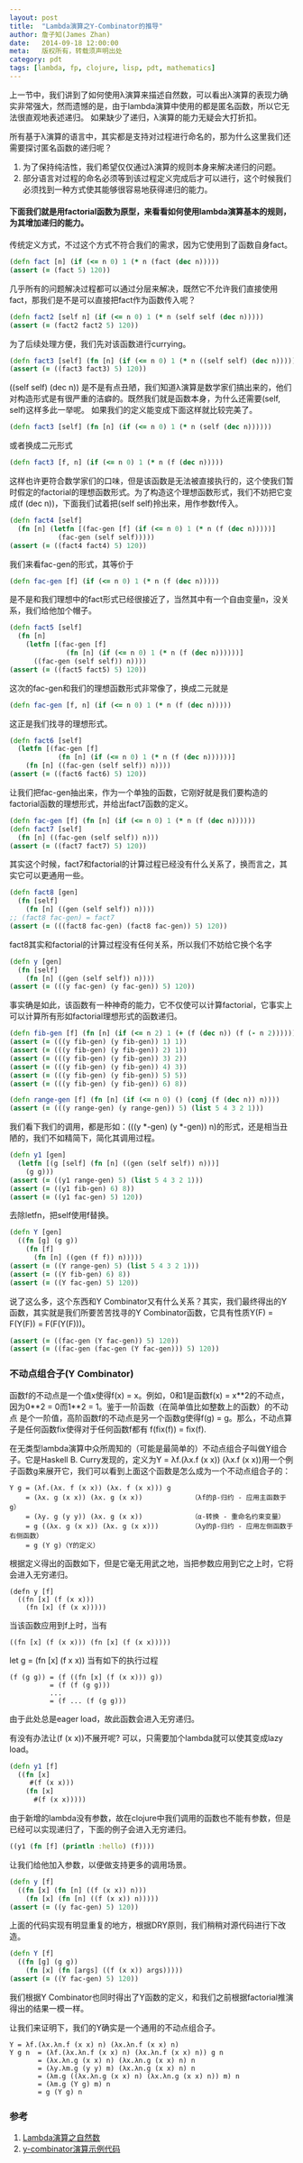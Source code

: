 ```yaml
---
layout: post
title:  "Lambda演算之Y-Combinator的推导"
author: 詹子知(James Zhan)
date:   2014-09-18 12:00:00
meta:   版权所有，转载须声明出处
category: pdt
tags: [lambda, fp, clojure, lisp, pdt, mathematics]
---
```



上一节中，我们讲到了如何使用λ演算来描述自然数，可以看出λ演算的表现力确实非常强大，然而遗憾的是，由于lambda演算中使用的都是匿名函数，所以它无法很直观地表述递归。
如果缺少了递归，λ演算的能力无疑会大打折扣。

所有基于λ演算的语言中，其实都是支持对过程进行命名的，那为什么这里我们还需要探讨匿名函数的递归呢？

1. 为了保持纯洁性，我们希望仅仅通过λ演算的规则本身来解决递归的问题。
2. 部分语言对过程的命名必须等到该过程定义完成后才可以进行，这个时候我们必须找到一种方式使其能够很容易地获得递归的能力。

#### 下面我们就是用factorial函数为原型，来看看如何使用lambda演算基本的规则，为其增加递归的能力。

传统定义方式，不过这个方式不符合我们的需求，因为它使用到了函数自身fact。

~~~clojure
(defn fact [n] (if (<= n 0) 1 (* n (fact (dec n)))))
(assert (= (fact 5) 120))
~~~

几乎所有的问题解决过程都可以通过分层来解决，既然它不允许我们直接使用fact，那我们是不是可以直接把fact作为函数传入呢？

~~~clojure
(defn fact2 [self n] (if (<= n 0) 1 (* n (self self (dec n)))))
(assert (= (fact2 fact2 5) 120))
~~~

为了后续处理方便，我们先对该函数进行currying。

~~~clojure
(defn fact3 [self] (fn [n] (if (<= n 0) 1 (* n ((self self) (dec n))))))
(assert (= ((fact3 fact3) 5) 120))
~~~

((self self) (dec n)) 是不是有点丑陋，我们知道λ演算是数学家们搞出来的，他们对构造形式是有很严重的洁癖的。既然我们就是函数本身，为什么还需要(self, self)这样多此一举呢。
如果我们的定义能变成下面这样就比较完美了。

~~~clojure
(defn fact3 [self] (fn [n] (if (<= n 0) 1 (* n (self (dec n))))))
~~~
或者换成二元形式

~~~clojure
(defn fact3 [f, n] (if (<= n 0) 1 (* n (f (dec n)))))
~~~
这样也许更符合数学家们的口味，但是该函数是无法被直接执行的，这个使我们暂时假定的factorial的理想函数形式。为了构造这个理想函数形式，我们不妨把它变成(f (dec n))，下面我们试着把(self self)拎出来，用作参数f传入。

~~~clojure
(defn fact4 [self]
  (fn [n] (letfn [(fac-gen [f] (if (<= n 0) 1 (* n (f (dec n)))))]
            (fac-gen (self self)))))
(assert (= ((fact4 fact4) 5) 120))
~~~

我们来看fac-gen的形式，其等价于

~~~clojure
(defn fac-gen [f] (if (<= n 0) 1 (* n (f (dec n)))))
~~~
是不是和我们理想中的fact形式已经很接近了，当然其中有一个自由变量n，没关系，我们给他加个帽子。

~~~clojure
(defn fact5 [self]
  (fn [n]
    (letfn [(fac-gen [f]
              (fn [n] (if (<= n 0) 1 (* n (f (dec n))))))]
      ((fac-gen (self self)) n))))
(assert (= ((fact5 fact5) 5) 120))
~~~

这次的fac-gen和我们的理想函数形式非常像了，换成二元就是

~~~clojure
(defn fac-gen [f, n] (if (<= n 0) 1 (* n (f (dec n)))))
~~~
这正是我们找寻的理想形式。

~~~clojure
(defn fact6 [self]
  (letfn [(fac-gen [f]
            (fn [n] (if (<= n 0) 1 (* n (f (dec n))))))]
    (fn [n] ((fac-gen (self self)) n))))
(assert (= ((fact6 fact6) 5) 120))
~~~

让我们把fac-gen抽出来，作为一个单独的函数，它刚好就是我们要构造的factorial函数的理想形式，并给出fact7函数的定义。

~~~clojure
(defn fac-gen [f] (fn [n] (if (<= n 0) 1 (* n (f (dec n))))))
(defn fact7 [self]
  (fn [n] ((fac-gen (self self)) n)))
(assert (= ((fact7 fact7) 5) 120))
~~~

其实这个时候，fact7和factorial的计算过程已经没有什么关系了，换而言之，其实它可以更通用一些。

~~~clojure
(defn fact8 [gen]
  (fn [self]
    (fn [n] ((gen (self self)) n))))
;; (fact8 fac-gen) = fact7
(assert (= (((fact8 fac-gen) (fact8 fac-gen)) 5) 120))
~~~

fact8其实和factorial的计算过程没有任何关系，所以我们不妨给它换个名字

~~~clojure
(defn y [gen]
  (fn [self]
    (fn [n] ((gen (self self)) n))))
(assert (= (((y fac-gen) (y fac-gen)) 5) 120))
~~~

事实确是如此，该函数有一种神奇的能力，它不仅使可以计算factorial，它事实上可以计算所有形如factorial理想形式的函数递归。

~~~clojure
(defn fib-gen [f] (fn [n] (if (<= n 2) 1 (+ (f (dec n)) (f (- n 2))))))
(assert (= (((y fib-gen) (y fib-gen)) 1) 1))
(assert (= (((y fib-gen) (y fib-gen)) 2) 1))
(assert (= (((y fib-gen) (y fib-gen)) 3) 2))
(assert (= (((y fib-gen) (y fib-gen)) 4) 3))
(assert (= (((y fib-gen) (y fib-gen)) 5) 5))
(assert (= (((y fib-gen) (y fib-gen)) 6) 8))

(defn range-gen [f] (fn [n] (if (<= n 0) () (conj (f (dec n)) n))))
(assert (= (((y range-gen) (y range-gen)) 5) (list 5 4 3 2 1)))
~~~

我们看下我们的调用，都是形如：(((y *-gen) (y *-gen)) n)的形式，还是相当丑陋的，我们不如精简下，简化其调用过程。

~~~clojure
(defn y1 [gen]
  (letfn [(g [self] (fn [n] ((gen (self self)) n)))]
    (g g)))
(assert (= ((y1 range-gen) 5) (list 5 4 3 2 1)))
(assert (= ((y1 fib-gen) 6) 8))
(assert (= ((y1 fac-gen) 5) 120))
~~~
去除letfn，把self使用f替换。

~~~clojure
(defn Y [gen]
  ((fn [g] (g g))
    (fn [f]
      (fn [n] ((gen (f f)) n)))))
(assert (= ((Y range-gen) 5) (list 5 4 3 2 1)))
(assert (= ((Y fib-gen) 6) 8))
(assert (= ((Y fac-gen) 5) 120))
~~~

说了这么多，这个东西和Y Combinator又有什么关系？其实，我们最终得出的Y函数，其实就是我们所要苦苦找寻的Y Combinator函数，它具有性质Y(F) = F(Y(F)) = F(F(Y(F)))。

~~~clojure
(assert (= ((fac-gen (Y fac-gen)) 5) 120))
(assert (= ((fac-gen (fac-gen (Y fac-gen))) 5) 120))
~~~

### 不动点组合子(Y Combinator)
函数f的不动点是一个值x使得f(x) = x。例如，0和1是函数f(x) = x\*\*2的不动点，因为0\*\*2 = 0而1\*\*2 = 1。鉴于一阶函数（在简单值比如整数上的函数）的不动点
是个一阶值，高阶函数f的不动点是另一个函数g使得f(g) = g。那么，不动点算子是任何函数fix使得对于任何函数f都有 f(fix(f)) = fix(f).

在无类型lambda演算中众所周知的（可能是最简单的）不动点组合子叫做Y组合子。它是Haskell B. Curry发现的，定义为Y = λf.(λx.f (x x)) (λx.f (x x))用一个例子函数g来展开它，我们可以看到上面这个函数是怎么成为一个不动点组合子的：

~~~
Y g = (λf.(λx. f (x x)) (λx. f (x x))) g
    = (λx. g (x x)) (λx. g (x x))            （λf的β-归约 - 应用主函数于g）
    = (λy. g (y y)) (λx. g (x x))            （α-转换 - 重命名约束变量）
    = g ((λx. g (x x)) (λx. g (x x)))        （λy的β-归约 - 应用左侧函数于右侧函数）
    = g (Y g)（Y的定义）
~~~

根据定义得出的函数如下，但是它毫无用武之地，当把参数应用到它之上时，它将会进入无穷递归。

~~~
(defn y [f]
  ((fn [x] (f (x x)))
    (fn [x] (f (x x)))))
~~~

当该函数应用到f上时，当有

~~~
((fn [x] (f (x x))) (fn [x] (f (x x)))))
~~~
let g = (fn [x] (f x x)) 当有如下的执行过程

~~~
(f (g g)) = (f ((fn [x] (f (x x))) g)) 
          = (f (f (g g)))
          ...
          = (f ... (f (g g)))
~~~
由于此处总是eager load，故此函数会进入无穷递归。

有没有办法让(f (x x))不展开呢? 可以，只需要加个lambda就可以使其变成lazy load。

~~~clojure
(defn y1 [f]
  ((fn [x]
     #(f (x x)))
    (fn [x]
      #(f (x x)))))
~~~

由于新增的lambda没有参数，故在clojure中我们调用的函数也不能有参数，但是已经可以实现递归了，下面的例子会进入无穷递归。

~~~clojure
((y1 (fn [f] (println :hello) (f))))
~~~

让我们给他加入参数，以便做支持更多的调用场景。

~~~clojure
(defn y [f]
  ((fn [x] (fn [n] ((f (x x)) n)))
    (fn [x] (fn [n] ((f (x x)) n)))))
(assert (= ((y fac-gen) 5) 120))
~~~

上面的代码实现有明显重复的地方，根据DRY原则，我们稍稍对源代码进行下改造。

~~~clojure
(defn Y [f]
  ((fn [g] (g g))
    (fn [x] (fn [args] ((f (x x)) args)))))
(assert (= ((Y fac-gen) 5) 120))
~~~

我们根据Y Combinator也同时得出了Y函数的定义，和我们之前根据factorial推演得出的结果一模一样。


让我们来证明下，我们的Y确实是一个通用的不动点组合子。

~~~
Y = λf.(λx.λn.f (x x) n) (λx.λn.f (x x) n)
Y g n  = (λf.(λx.λn.f (x x) n) (λx.λn.f (x x) n)) g n
       = (λx.λn.g (x x) n) (λx.λn.g (x x) n) n
       = (λy.λm.g (y y) m) (λx.λn.g (x x) n) n
       = (λm.g ((λx.λn.g (x x) n) (λx.λn.g (x x) n)) m) n
       = (λm.g (Y g) m) n
       = g (Y g) n
~~~



### 参考
1. [Lambda演算之自然数](http://jameszhan.github.io/2014/09/10/lambda-church-number.html)
2. [y-combinator演算示例代码](https://raw.githubusercontent.com/jameszhan/rhea/master/codes/clojure/calculation/deriving_y_combinator.clj)

